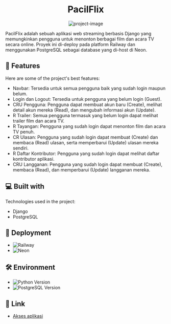 <h1 align="center" id="title">PacilFlix</h1>

<p align="center"><img src="https://socialify.git.ci/Basis-Data-A16/PacilFlix/image?font=Source%20Code%20Pro&amp;language=1&amp;name=1&amp;pattern=Circuit%20Board&amp;theme=Light" alt="project-image"></p>

<p id="description">PacilFlix adalah sebuah aplikasi web streaming berbasis Django yang memungkinkan pengguna untuk menonton berbagai film dan acara TV secara online. Proyek ini di-deploy pada platform Railway dan menggunakan PostgreSQL sebagai database yang di-host di Neon.</p>

<h2>🧐 Features</h2>

Here are some of the project's best features:

*   Navbar: Tersedia untuk semua pengguna baik yang sudah login maupun belum.
*   Login dan Logout: Tersedia untuk pengguna yang belum login (Guest).
*   CRU Pengguna: Pengguna dapat membuat akun baru (Create), melihat detail akun mereka (Read), dan mengubah informasi akun (Update).
*   R Trailer: Semua pengguna termasuk yang belum login dapat melihat trailer film dan acara TV.
*   R Tayangan: Pengguna yang sudah login dapat menonton film dan acara TV penuh.
*   CR Ulasan: Pengguna yang sudah login dapat membuat (Create) dan membaca (Read) ulasan, serta memperbarui (Update) ulasan mereka sendiri.
*   R Daftar Kontributor: Pengguna yang sudah login dapat melihat daftar kontributor aplikasi.
*   CRU Langganan: Pengguna yang sudah login dapat membuat (Create), membaca (Read), dan memperbarui (Update) langganan mereka.

<h2>💻 Built with</h2>

Technologies used in the project:

*   Django
*   PostgreSQL

<h2>🚀 Deployment</h2>

*   ![Railway](https://img.shields.io/badge/deployed%20on-Railway-blueviolet)
*   ![Neon](https://img.shields.io/badge/database%20hosted%20on-Neon-brightgreen)

<h2>🛠️ Environment</h2>

*   ![Python Version](https://img.shields.io/badge/python-3.x-blue)
*   ![PostgreSQL Version](https://img.shields.io/badge/postgresql-13-blue)

<h2>🔗 Link</h2>

*   [Akses aplikasi](https://pacilflix-a16.up.railway.app/)
